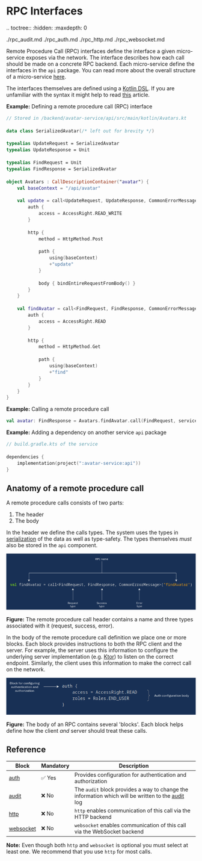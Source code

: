 # RPC Interfaces

.. toctree::
  :hidden:
  :maxdepth: 0
  
  ./rpc_audit.md
  ./rpc_auth.md
  ./rpc_http.md
  ./rpc_websocket.md

Remote Procedure Call (RPC) interfaces define the interface a given micro-service exposes via the network. The
interface describes how each call should be made on a concrete RPC backend. Each micro-service define the interfaces
in the `api` package. You can read more about the overall structure of a micro-service
[here](../microservice_structure.md).

The interfaces themselves are defined using a 
[Kotlin DSL](https://kotlinlang.org/docs/reference/type-safe-builders.html). If you are unfamiliar with the syntax it
might help to  read [this](https://kotlinlang.org/docs/reference/type-safe-builders.html) article.

__Example:__ Defining a remote procedure call (RPC) interface

```kotlin
// Stored in /backend/avatar-service/api/src/main/kotlin/Avatars.kt

data class SerializedAvatar(/* left out for brevity */)

typealias UpdateRequest = SerializedAvatar
typealias UpdateResponse = Unit

typealias FindRequest = Unit
typealias FindResponse = SerializedAvatar

object Avatars : CallDescriptionContainer("avatar") {
    val baseContext = "/api/avatar"

    val update = call<UpdateRequest, UpdateResponse, CommonErrorMessage>("update") {
        auth {
            access = AccessRight.READ_WRITE
        }

        http {
            method = HttpMethod.Post

            path {
                using(baseContext)
                +"update"
            }

            body { bindEntireRequestFromBody() }
        }
    }

    val findAvatar = call<FindRequest, FindResponse, CommonErrorMessage>("findAvatar") {
        auth {
            access = AccessRight.READ
        }

        http {
            method = HttpMethod.Get

            path {
                using(baseContext)
                +"find"
            }
        }
    }
}
```

__Example:__ Calling a remote procedure call

```kotlin
val avatar: FindResponse = Avatars.findAvatar.call(FindRequest, serviceClient).orThrow()
```

__Example:__ Adding a dependency on another service `api` package

```kotlin
// build.gradle.kts of the service

dependencies {
    implementation(project(":avatar-service:api"))
}
```

## Anatomy of a remote procedure call

A remote procedure calls consists of two parts:

1. The header
2. The body

In the header we define the calls types. The system uses the types in [serialization](./serialization.md) of the data
as well as type-safety. The types themselves _must_ also be stored in the `api` component.

![](rpc_header.png)

__Figure:__ The remote procedure call header contains a name and three types associated with it
(request, success, error).

In the body of the remote procedure call definition we place one or more blocks. Each block provides instructions to
both the RPC client and the server. For example, the server uses this information to configure the underlying server
implementation (e.g. [Ktor](https://ktor.io)) to listen on the correct endpoint. Similarly, the client uses this
information to make the correct call on the network.

![](rpc_auth.png)

__Figure:__ The body of an RPC contains several 'blocks'. Each block helps define how the client _and_ server should
treat these calls.

## Reference

| Block | Mandatory | Description |
|-------|-----------|---------|
| [auth](./rpc_auth.md) | ✅ Yes | Provides configuration for authentication and authorization |
| [audit](./rpc_audit.md) | ❌ No | The `audit` block provides a way to change the information which will be written to the [audit](../auditing.md) log |
| [http](./rpc_http.md) | ❌ No | `http` enables communication of this call via the HTTP backend |
| [websocket](./rpc_websocket.md) | ❌ No | `websocket` enables communication of this call via the WebSocket backend |

__Note:__ Even though both `http` and `websocket` is optional you must select at least one. We recommend that you use
`http` for most calls.

